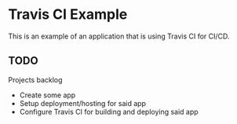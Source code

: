 # Travis CI Example

This is an example of an application that is using Travis CI for CI/CD.

## TODO

Projects backlog

- Create some app
- Setup deployment/hosting for said app
- Configure Travis CI for building and deploying said app

